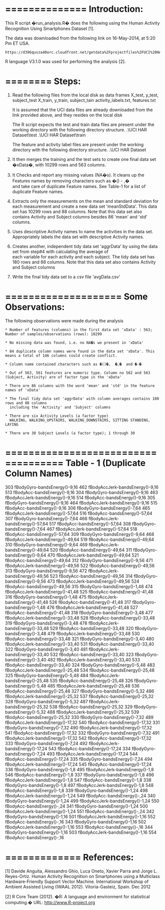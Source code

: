 
==============
 Introduction:
 =============
This R script �run_analysis.R� does the following using the Human Activity Recognition Using Smartphones Dataset [1].

The data was downloaded from the following link on 16-May-2014, at 5:20 Pm ET USA.

    https://d396qusza40orc.cloudfront.net/getdata%2Fprojectfiles%2FUCI%20HAR%20Dataset.zip 

R language V3.1.0 was used for performing the analysis [2].

========
 Steps:
========
1. Read the following files from the local disk as data frames
	X_test, y_test, subject_test
	X_train, y_train, subject_tain
	activity_labels.txt, features.txt

   It is assumed that the UCI data files are already downloaded from the link provided above, and they resides on the   local disk

   The R script expects the test and train data files are present under the working directory with the following directory structure.
	.\UCI HAR Dataset\test
	.\UCI HAR Dataset\train

   The feature and activity label files are present under the working directory with the following directory structure.
	.\UCI HAR Dataset

2. It then merges the training and the test sets to create one final data set �xData�, with 10299 rows and 563 columns.

3. It Checks and report any missing values (NA�s). It cleans up the Features names by removing characters such as �() -  ,�  
   and take care of duplicate Feature names. See Table-1 for a list of duplicate Feature names.

4. Extracts only the measurements on the mean and standard deviation for each measurement and create a new data set 'meanStdData'. 
   This data set has 10299 rows and 88 columns. Note that this data set also contains Activity and Subject columns besides 
   86 'mean' and 'std' columns. 

5. Uses descriptive Activity names to name the activities in the data set. Appropriately labels the data set with descriptive 
   Activity names. 

6. Creates another, independent tidy data set 'aggrData' by using the data set from step#4 with calculating the average of  
   each variable for each activity and each subject. The tidy data set has 180 rows and 88 columns. Note that this data set also
   contains Activity and Subject columns

7. Write the final tidy data set to a csv file 'avgData.csv'


====================
 Some Observations: 
====================

The following observations were made during the analysis

    * Number of features (columns) in the first data set 'xData' : 563;  Number of samples/observations (rows): 10299

    * No missing data was found, i.e. no NA�s we present in 'xData' 

    * 84 duplicate column names were found in the data set 'xData'. This means a total of 146 columns could create conflict.

    * Column name contained characters such as �()�,  �,�  and �-�

    * Out of 563, 561 features are numeric type. Column no 562 and 563 (Subject, Activity) are of factor type in the 'xData'

    * There are 86 columns with the word 'mean' and 'std' in the feature names of 'xData'

    * The final tidy data set 'aggrData' with column averages contains 180 rows and 88 columns 
      including the 'Activity' and 'Subject' columns

    * There are six Activity Levels (a factor type)
      WALKING, WALKING_UPSTAIRS, WALKING_DOWNSTAIRS, SITTING STANDING, LAYING

    * There are 30 Subject Levels (a factor type); 1 through 30


====================================
 Table - 1 (Duplicate Column Names) 
====================================

303 fBodyGyro-bandsEnergy()-9,16  462 fBodyAccJerk-bandsEnergy()-9,16   513 fBodyAcc-bandsEnergy()-9,16
304 fBodyGyro-bandsEnergy()-9,16  463 fBodyAccJerk-bandsEnergy()-9,16   514 fBodyAcc-bandsEnergy()-9,16
305 fBodyGyro-bandsEnergy()-9,16  464 fBodyAccJerk-bandsEnergy()-9,16   515 fBodyAcc-bandsEnergy()-9,16
306 fBodyGyro-bandsEnergy()-7,64  465 fBodyAccJerk-bandsEnergy()-57,64	516 fBodyAcc-bandsEnergy()-57,64
307 fBodyGyro-bandsEnergy()-7,64  466 fBodyAccJerk-bandsEnergy()-57,64	517 fBodyAcc-bandsEnergy()-57,64
308 fBodyGyro-bandsEnergy()-7,64  467 fBodyAccJerk-bandsEnergy()-57,64	518 fBodyAcc-bandsEnergy()-57,64
309 fBodyGyro-bandsEnergy()-9,64  468 fBodyAccJerk-bandsEnergy()-49,64	519 fBodyAcc-bandsEnergy()-49,64
310 fBodyGyro-bandsEnergy()-9,64  469 fBodyAccJerk-bandsEnergy()-49,64	520 fBodyAcc-bandsEnergy()-49,64
311 fBodyGyro-bandsEnergy()-9,64  470 fBodyAccJerk-bandsEnergy()-49,64	521 fBodyAcc-bandsEnergy()-49,64
312 fBodyGyro-bandsEnergy()-9,56  471 fBodyAccJerk-bandsEnergy()-49,56	522 fBodyAcc-bandsEnergy()-49,56
313 fBodyGyro-bandsEnergy()-9,56  472 fBodyAccJerk-bandsEnergy()-49,56	523 fBodyAcc-bandsEnergy()-49,56
314 fBodyGyro-bandsEnergy()-9,56  473 fBodyAccJerk-bandsEnergy()-49,56	524 fBodyAcc-bandsEnergy()-49,56
315 fBodyGyro-bandsEnergy()-1,48  474 fBodyAccJerk-bandsEnergy()-41,48	525 fBodyAcc-bandsEnergy()-41,48
316 fBodyGyro-bandsEnergy()-1,48  475 fBodyAccJerk-bandsEnergy()-41,48	526 fBodyAcc-bandsEnergy()-41,48
317 fBodyGyro-bandsEnergy()-1,48  476 fBodyAccJerk-bandsEnergy()-41,48	527 fBodyAcc-bandsEnergy()-41,48
318 fBodyGyro-bandsEnergy()-3,48  477 fBodyAccJerk-bandsEnergy()-33,48	528 fBodyAcc-bandsEnergy()-33,48
319 fBodyGyro-bandsEnergy()-3,48  478 fBodyAccJerk-bandsEnergy()-33,48	529 fBodyAcc-bandsEnergy()-33,48
320 fBodyGyro-bandsEnergy()-3,48  479 fBodyAccJerk-bandsEnergy()-33,48	530 fBodyAcc-bandsEnergy()-33,48
321 fBodyGyro-bandsEnergy()-3,40  480 fBodyAccJerk-bandsEnergy()-33,40	531 fBodyAcc-bandsEnergy()-33,40
322 fBodyGyro-bandsEnergy()-3,40  481 fBodyAccJerk-bandsEnergy()-33,40	532 fBodyAcc-bandsEnergy()-33,40
323 fBodyGyro-bandsEnergy()-3,40  482 fBodyAccJerk-bandsEnergy()-33,40	533 fBodyAcc-bandsEnergy()-33,40
324 fBodyGyro-bandsEnergy()-5,48  483 fBodyAccJerk-bandsEnergy()-25,48	534 fBodyAcc-bandsEnergy()-25,48
325 fBodyGyro-bandsEnergy()-5,48  484 fBodyAccJerk-bandsEnergy()-25,48	535 fBodyAcc-bandsEnergy()-25,48
326 fBodyGyro-bandsEnergy()-5,48  485 fBodyAccJerk-bandsEnergy()-25,48	536 fBodyAcc-bandsEnergy()-25,48
327 fBodyGyro-bandsEnergy()-5,32  486 fBodyAccJerk-bandsEnergy()-25,32	537 fBodyAcc-bandsEnergy()-25,32
328 fBodyGyro-bandsEnergy()-5,32  487 fBodyAccJerk-bandsEnergy()-25,32	538 fBodyAcc-bandsEnergy()-25,32
329 fBodyGyro-bandsEnergy()-5,32  488 fBodyAccJerk-bandsEnergy()-25,32	539 fBodyAcc-bandsEnergy()-25,32
330 fBodyGyro-bandsEnergy()-7,32  489 fBodyAccJerk-bandsEnergy()-17,32	540 fBodyAcc-bandsEnergy()-17,32
331 fBodyGyro-bandsEnergy()-7,32  490 fBodyAccJerk-bandsEnergy()-17,32	541 fBodyAcc-bandsEnergy()-17,32
332 fBodyGyro-bandsEnergy()-7,32  491 fBodyAccJerk-bandsEnergy()-17,32	542 fBodyAcc-bandsEnergy()-17,32
333 fBodyGyro-bandsEnergy()-7,24  492 fBodyAccJerk-bandsEnergy()-17,24	543 fBodyAcc-bandsEnergy()-17,24
334 fBodyGyro-bandsEnergy()-7,24  493 fBodyAccJerk-bandsEnergy()-17,24	544 fBodyAcc-bandsEnergy()-17,24
335 fBodyGyro-bandsEnergy()-7,24  494 fBodyAccJerk-bandsEnergy()-17,24  545 fBodyAcc-bandsEnergy()-17,24
336 fBodyGyro-bandsEnergy()-1,8	  495 fBodyAccJerk-bandsEnergy()-1,8    546 fBodyAcc-bandsEnergy()-1,8
337 fBodyGyro-bandsEnergy()-1,8   496 fBodyAccJerk-bandsEnergy()-1,8    547 fBodyAcc-bandsEnergy()-1,8
338 fBodyGyro-bandsEnergy()-1,8	  497 fBodyAccJerk-bandsEnergy()-1,8    548 fBodyAcc-bandsEnergy()-1,8
339 fBodyGyro-bandsEnergy()-1,24  498 fBodyAccJerk-bandsEnergy()-1,24   549 fBodyAcc-bandsEnergy()-,24
340 fBodyGyro-bandsEnergy()-1,24  499 fBodyAccJerk-bandsEnergy()-1,24   550 fBodyAcc-bandsEnergy()-,24
341 fBodyGyro-bandsEnergy()-1,24  500 fBodyAccJerk-bandsEnergy()-1,24   551 fBodyAcc-bandsEnergy()-,24
342 fBodyGyro-bandsEnergy()-1,16  501 fBodyAccJerk-bandsEnergy()-1,16   552 fBodyAcc-bandsEnergy()-,16
343 fBodyGyro-bandsEnergy()-1,16  502 fBodyAccJerk-bandsEnergy()-1,16   553 fBodyAcc-bandsEnergy()-,16
344 fBodyGyro-bandsEnergy()-1,16  503 fBodyAccJerk-bandsEnergy()-1,16   554 fBodyAcc-bandsEnergy()-,16


=============
 References:
=============
[1] Davide Anguita, Alessandro Ghio, Luca Oneto, Xavier Parra and Jorge L. Reyes-Ortiz. Human Activity Recognition on Smartphones using a Multiclass Hardware-Friendly Support Vector Machine. International Workshop of Ambient Assisted Living (IWAAL 2012). Vitoria-Gasteiz, Spain. Dec 2012

[2] R Core Team (2012). �R: A language and environment for statistical computing.� URL: http://www.R-project.org
